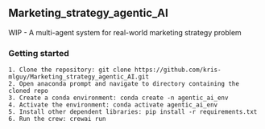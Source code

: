 ## Marketing_strategy_agentic_AI
WIP - A multi-agent system for real-world marketing strategy problem

### Getting started
    1. Clone the repository: git clone https://github.com/kris-mlguy/Marketing_strategy_agentic_AI.git
    2. Open anaconda prompt and navigate to directory containing the cloned repo
    3. Create a conda environment: conda create -n agentic_ai_env
    4. Activate the environment: conda activate agentic_ai_env
    5. Install other dependent libraries: pip install -r requirements.txt
    6. Run the crew: crewai run
